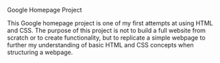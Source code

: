 Google Homepage Project

This Google homepage project is one of my first attempts at using HTML and CSS. The purpose of this project is not to build a full website from scratch or to create functionality, but to replicate a simple webpage to further my understanding of basic HTML and CSS concepts when structuring a webpage.